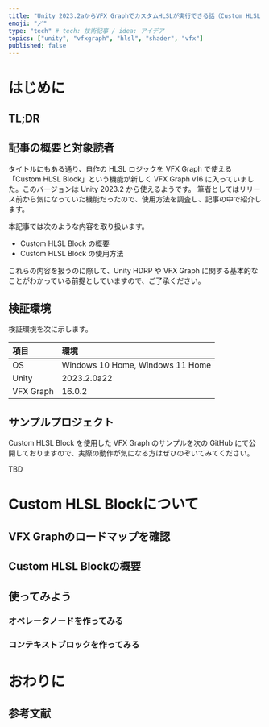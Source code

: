 ```yaml
---
title: "Unity 2023.2aからVFX GraphでカスタムHLSLが実行できる話（Custom HLSL Block）"
emoji: "🪄"
type: "tech" # tech: 技術記事 / idea: アイデア
topics: ["unity", "vfxgraph", "hlsl", "shader", "vfx"]
published: false
---
```


# はじめに

## TL;DR

## 記事の概要と対象読者

タイトルにもある通り、自作の HLSL ロジックを VFX Graph で使える「Custom HLSL Block」という機能が新しく VFX Graph v16 に入っていました。このバージョンは Unity 2023.2 から使えるようです。
筆者としてはリリース前から気になっていた機能だったので、使用方法を調査し、記事の中で紹介します。

本記事では次のような内容を取り扱います。

- Custom HLSL Block の概要
- Custom HLSL Block の使用方法

これらの内容を扱うのに際して、Unity HDRP や VFX Graph に関する基本的なことがわかっている前提としていますので、ご了承ください。

## 検証環境

検証環境を次に示します。

| 項目      | 環境                             |
| :-------- | :------------------------------- |
| OS        | Windows 10 Home, Windows 11 Home |
| Unity     | 2023.2.0a22                      |
| VFX Graph | 16.0.2                           |

## サンプルプロジェクト

Custom HLSL Block を使用した VFX Graph のサンプルを次の GitHub にて公開しておりますので、実際の動作が気になる方はぜひのぞいてみてください。

TBD

# Custom HLSL Blockについて

## VFX Graphのロードマップを確認

## Custom HLSL Blockの概要

## 使ってみよう

### オペレータノードを作ってみる

### コンテキストブロックを作ってみる

# おわりに

## 参考文献
